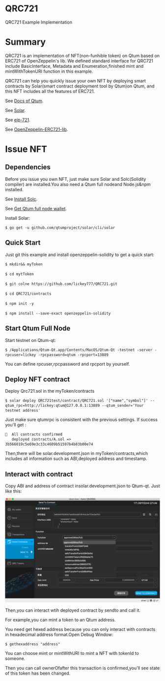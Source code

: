 # QRC721
QRC721 Example Implementation

# Summary
QRC721 is an implementation of NFT(non-funhible token) on Qtum based on ERC721 of OpenZeppelin's lib. We defined standard interface for QRC721 include BasicInterface, Metadata and Enumeration,finished mint and mintWithTokenURI function in this example.

QRC721 can help you quickly issue your own NFT by deploying smart contracts by Solar(smart contract deployment tool by Qtum)on Qtum, and this NFT includes all the features of ERC721.

See [Docs of Qtum](https://docs.qtum.site/en/).

See [Solar](https://github.com/qtumproject/solar).

See [eip-721](https://github.com/ethereum/EIPs/blob/master/EIPS/eip-721.md).

See [OpenZeppelin-ERC721-lib](https://github.com/OpenZeppelin/openzeppelin-solidity/tree/master/contracts/token/ERC721).

# Issue NFT

## Dependencies
Before you issue you own NFT, just make sure Solar and Solc(Solidity compiler) are installed.You also need a Qtum full nodeand Node.js&npm installed.

See [Install Solc](https://solidity.readthedocs.io/en/v0.4.25/installing-solidity.html).

See [Get Qtum full node wallet](https://github.com/qtumproject/qtum/releases).

Install Solar:
```
$ go get -u github.com/qtumproject/solar/cli/solar
```
## Quick Start
Just git this example and install openzeppelin-solidity to get a quick start:
```
$ mkdir&& myToken

$ cd mytToken

$ git colne https://github.com/lickey777/QRC721.git

$ cd QRC721/contracts

$ npm init -y

$ npm install --save-exact openzeppelin-solidity
```

## Start Qtum Full Node
Start testnet on Qtum-qt:
```
$ /Applications/Qtum-Qt.app/Contents/MacOS/Qtum-Qt -testnet -server -rpcuser=lickey -rpcpassword=qtum -rpcport=13889
```
You can define rpcuser,rpcpassword and rpcport by yourself.

## Deploy NFT contract
Deploy Qrc721.sol in the myToken/contracts
```
$ solar deploy QRC721test/contract/QRC721.sol '["name","symbol"]' --qtum_rpc=http://lickey:qtum@127.0.0.1:13889 --qtum_sender='Your testnet address'
```
Just make sure qtumrpc is consistent with the previous settings.
If success you'll get :
```
🚀  All contracts confirmed
   deployed contracts/A.sol => 3b566019c5e69e3c33c4609b51597b4b83b00e74
```
Then,there will be solar.development.json in myToken/contracts,which includes all information such as ABI,deployed address and timestamp.

## Interact with contract

Copy ABI and address of contract insolar.development.json to Qtum-qt. Just like this:

![Qtum-qt sendto](./image/1.jpg)

Then,you can interact wtih deployed contract by sendto and call it.

For example,you can mint a token to an Qtum address.

You need get hexed address because you can only interact with contracts in hexadecimal address format.Open Debug Window:
```
$ gethexaddress "address"
```
You can choose mint or mintWithURI to mint a NFT with tokenId to someone.

Then you can call ownerOfafter this transaction is confirmed,you'll see state of this token has been changed.